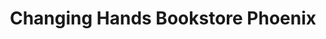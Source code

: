 ---
title: "Changing Hands Bookstore Phoenix"
url: /phoenix/changing-hands-bookstore-phoenix/
shop: books
---